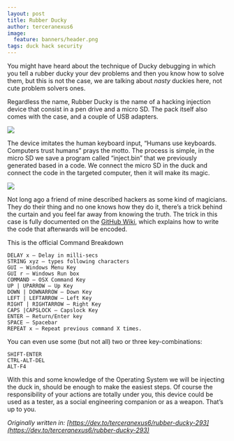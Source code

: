 ```yaml
---
layout: post
title: Rubber Ducky
author: terceranexus6
image:
  feature: banners/header.png
tags: duck hack security
---
```


You might have heard about the technique of Ducky debugging in which you tell a rubber ducky your dev problems and then you know how to solve them, but this is not the case, we are talking about *nasty* duckies here, not cute problem solvers ones.

Regardless the name, Rubber Ducky is the name of a hacking injection device that consist in a pen drive and a micro SD. The pack itself also comes with the case, and a couple of USB adapters.

<img src="{{ site.url }}/assets/images/dev.to/1_LxlmHycPbysH9w3ezFnEzw.jpeg" style="display: block; margin: 0 auto;">

The device imitates the human keyboard input, “Humans use keyboards. Computers trust humans” prays the motto. The process is simple, in the micro SD we save a program called “inject.bin” that we previously generated based in a code. We connect the micro SD in the duck and connect the code in the targeted computer, then it will make its magic.

<img src="{{ site.url }}/assets/images/dev.to/1_0dFQs9g3YLSiy64yxBN_4Q.jpeg" style="display: block; margin: 0 auto;">

Not long ago a friend of mine described hackers as some kind of magicians. They do their thing and no one knows how they do it, there’s a trick behind the curtain and you feel far away from knowing the truth. The trick in this case is fully documented on the [GitHub Wiki](https://github.com/hak5darren/USB-Rubber-Ducky/wiki), which explains how to write the code that afterwards will be encoded.

This is the official Command Breakdown

```
DELAY x — Delay in milli-secs
STRING xyz — types following characters
GUI — Windows Menu Key
GUI r — Windows Run box
COMMAND — OSX Command Key
UP | UPARROW — Up Key
DOWN | DOWNARROW — Down Key
LEFT | LEFTARROW — Left Key
RIGHT | RIGHTARROW — Right Key
CAPS |CAPSLOCK — Capslock Key
ENTER — Return/Enter key
SPACE — Spacebar
REPEAT x — Repeat previous command X times.
```

You can even use some (but not all) two or three key-combinations:

```
SHIFT-ENTER
CTRL-ALT-DEL
ALT-F4
```

With this and some knowledge of the Operating System we will be injecting the duck in, should be enough to make the easiest steps. Of course the responsibility of your actions are totally under you, this device could be used as a tester, as a social engineering companion or as a weapon. That’s up to you.

*Originally written in: [https://dev.to/terceranexus6/rubber-ducky-293](https://dev.to/terceranexus6/rubber-ducky-293)*
